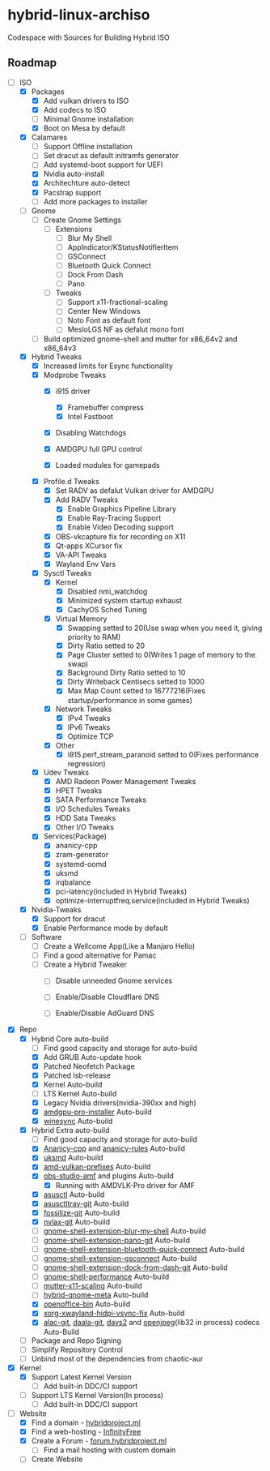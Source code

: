 # hybrid-linux-archiso
Codespace with Sources for Building Hybrid ISO

## Roadmap
* [ ] ISO
  * [x] Packages
    * [x] Add vulkan drivers to ISO
    * [x] Add codecs to ISO
    * [ ] Minimal Gnome installation
    * [x] Boot on Mesa by default

  * [x] Calamares
    * [ ] Support Offline installation
    * [ ] Set dracut as default initramfs generator
    * [ ] Add systemd-boot support for UEFI
    * [x] Nvidia auto-install
    * [x] Architechture auto-detect
    * [x] Pacstrap support
    * [ ] Add more packages to installer

  * [ ] Gnome
    * [ ] Create Gnome Settings
      * [ ] Extensions
        * [ ] Blur My Shell
        * [ ] AppIndicator/KStatusNotifierItem
        * [ ] GSConnect
        * [ ] Bluetooth Quick Connect
        * [ ] Dock From Dash
        * [ ] Pano

      * [ ] Tweaks
        * [ ] Support x11-fractional-scaling
        * [ ] Center New Windows
        * [ ] Noto Font as default font
        * [ ] MesloLGS NF as defalut mono font

    * [ ] Build optimized gnome-shell and mutter for x86_64v2 and x86_64v3

  * [x] Hybrid Tweaks
    * [x] Increased limits for Esync functionality
    * [x] Modprobe Tweaks
      * [x] i915 driver
        * [x] Framebuffer compress
        * [x] Intel Fastboot
      * [x] Disabling Watchdogs
      * [x] AMDGPU full GPU control
      * [x] Loaded modules for gamepads


    * [x] Profile.d Tweaks
      * [x] Set RADV as defalut Vulkan driver for AMDGPU
      * [x] Add RADV Tweaks
        * [x] Enable Graphics Pipeline Library
        * [x] Enable Ray-Tracing Support
        * [x] Enable Video Decoding support
      * [x] OBS-vkcapture fix for recording on X11
      * [x] Qt-apps XCursor fix
      * [x] VA-API Tweaks
      * [x] Wayland Env Vars

    * [x] Sysctl Tweaks
      * [x] Kernel
        * [x] Disabled nmi_watchdog
        * [x] Minimized system startup exhaust
        * [x] CachyOS Sched Tuning

      * [x] Virtual Memory
        * [x] Swapping setted to 20(Use swap when you need it, giving priority to RAM)
        * [x] Dirty Ratio setted to 20
        * [x] Page Cluster setted to 0(Writes 1 page of memory to the swap)
        * [x] Background Dirty Ratio setted to 10
        * [x] Dirty Writeback Centisecs setted to 1000
        * [x] Max Map Count setted to 16777216(Fixes startup/performance in some games)

      * [x] Network Tweaks
        * [x] IPv4 Tweaks
        * [x] IPv6 Tweaks
        * [x] Optimize TCP

      * [x] Other
        * [x] i915.perf_stream_paranoid setted to 0(Fixes performance regression)

    * [x] Udev Tweaks
      * [x] AMD Radeon Power Management Tweaks
      * [x] HPET Tweaks
      * [x] SATA Performance Tweaks
      * [x] I/O Schedules Tweaks
      * [x] HDD Sata Tweaks
      * [x] Other I/O Tweaks

    * [x] Services(Package)
      * [x] ananicy-cpp
      * [x] zram-generator
      * [x] systemd-oomd
      * [x] uksmd
      * [x] irqbalance
      * [x] pci-latency(included in Hybrid Tweaks)
      * [x] optimize-interruptfreq.service(included in Hybrid Tweaks)
  
  * [x] Nvidia-Tweaks
    * [x] Support for dracut
    * [x] Enable Performance mode by default

  * [ ] Software
    * [ ] Create a Wellcome App(Like a Manjaro Hello)
    * [ ] Find a good alternative for Pamac
    * [ ] Create a Hybrid Tweaker
      * [ ] Disable unneeded Gnome services
      * [ ] Enable/Disable Cloudflare DNS
      * [ ] Enable/Disable AdGuard DNS


* [x] Repo
  * [x] Hybrid Core auto-build
    * [ ] Find good capacity and storage for auto-build
    * [x] Add GRUB Auto-update hook
    * [x] Patched Neofetch Package
    * [x] Patched lsb-release
    * [x] Kernel Auto-build
    * [ ] LTS Kernel Auto-build
    * [x] Legacy Nvidia drivers(nvidia-390xx and high)
    * [x] [amdgpu-pro-installer](https://aur.archlinux.org/pkgbase/amdgpu-pro-installer) Auto-build
    * [x] [winesync](https://aur.archlinux.org/pkgbase/winesync) Auto-build

  * [x] Hybrid Extra auto-build
    * [ ] Find good capacity and storage for auto-build
    * [x] [Ananicy-cpp](https://aur.archlinux.org/pkgbase/ananicy-cpp) and [ananicy-rules](https://aur.archlinux.org/pkgbase/ananicy-rules) Auto-build
    * [x] [uksmd](https://aur.archlinux.org/pkgbase/uksmd) Auto-build
    * [x] [amd-vulkan-prefixes](https://aur.archlinux.org/pkgbase/amd-vulkan-prefixes) Auto-build
    * [x] [obs-studio-amf](https://gitlab.com/hybrid-project-developers/pkgbuilds/hybrid-extra-pkgbuilds/obs-studio-amf) and plugins Auto-build
      * [x] Running with AMDVLK-Pro driver for AMF
    * [x] [asusctl](https://aur.archlinux.org/pkgbase/asusctl) Auto-build
    * [x] [asusctltray-git](https://aur.archlinux.org/pkgbase/asusctltray-git) Auto-build
    * [x] [fossilize-git](https://aur.archlinux.org/pkgbase/fossilize-git) Auto-build
    * [x] [nvlax-git](https://aur.archlinux.org/pkgbase/nvlax-git) Auto-build
    * [ ] [gnome-shell-extension-blur-my-shell](https://aur.archlinux.org/pkgbase/gnome-shell-extension-blur-my-shell) Auto-build
    * [ ] [gnome-shell-extension-pano-git](https://aur.archlinux.org/pkgbase/gnome-shell-extension-pano-git) Auto-build
    * [ ] [gnome-shell-extension-bluetooth-quick-connect](https://aur.archlinux.org/pkgbase/gnome-shell-extension-bluetooth-quick-connect) Auto-build
    * [ ] [gnome-shell-extension-gsconnect](https://aur.archlinux.org/pkgbase/gnome-shell-extension-gsconnect) Auto-build
    * [ ] [gnome-shell-extension-dock-from-dash-git](https://aur.archlinux.org/pkgbase/gnome-shell-extension-dock-from-dash-git) Auto-build
    * [ ] [gnome-shell-performance](https://aur.archlinux.org/pkgbase/gnome-shell-performance) Auto-build
    * [ ] [mutter-x11-scaling](https://aur.archlinux.org/pkgbase/mutter-x11-scaling) Auto-build
    * [ ] [hybrid-gnome-meta](https://gitlab.com/hybrid-project-developers/pkgbuilds/hybrid-extra-pkgbuilds/hybrid-gnome-meta) Auto-build
    * [x] [openoffice-bin](https://aur.archlinux.org/pkgbase/openoffice-bin) Auto-build
    * [x] [xorg-xwayland-hidpi-vsync-fix](https://gitlab.com/hybrid-project-developers/pkgbuilds/hybrid-extra-pkgbuilds/xorg-xwayland-hidpi-vsync-fix) Auto-build
    * [x] [alac-git](https://aur.archlinux.org/pkgbase/alac-git), [daala-git](https://aur.archlinux.org/pkgbase/daala-git), [davs2](https://aur.archlinux.org/pkgbase/davs2) and [openjpeg](https://aur.archlinux.org/pkgbase/openjpeg)(lib32 in process) codecs Auto-Build
  * [ ] Package and Repo Signing
  * [ ] Simplify Repository Control
  * [ ] Unbind most of the dependencies from chaotic-aur

* [x] Kernel
  * [x] Support Latest Kernel Version
    * [ ] Add built-in DDC/CI support
  * [ ] Support LTS Kernel Version(In process)
    * [ ] Add built-in DDC/CI support

* [ ] Website
  * [x] Find a domain - [hybridproject.ml](https://hybridproject.ml/)
  * [x] Find a web-hosting - [InfinityFree](https://infinityfree.net/)
  * [x] Create a Forum - [forum.hybridproject.ml](https://forum.hybridproject.ml/)
    * [ ] Find a mail hosting with custom domain
  * [ ] Create Website

